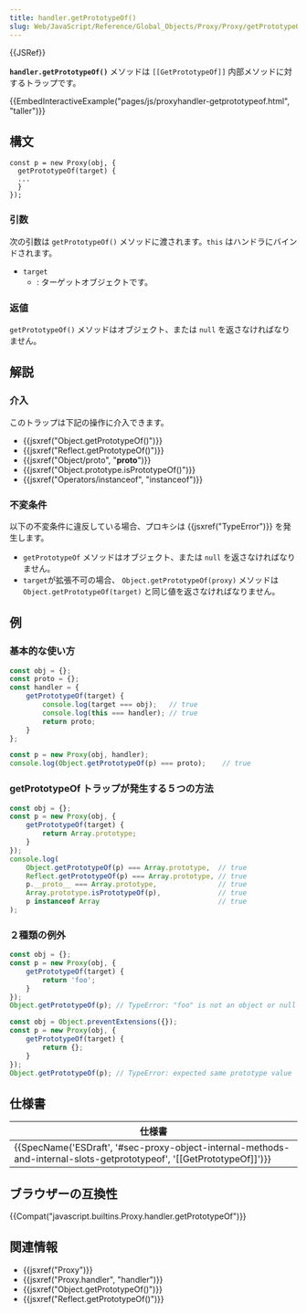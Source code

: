 ```yaml
---
title: handler.getPrototypeOf()
slug: Web/JavaScript/Reference/Global_Objects/Proxy/Proxy/getPrototypeOf
---
```

{{JSRef}}

**`handler.getPrototypeOf()`** メソッドは `[[GetPrototypeOf]]` 内部メソッドに対するトラップです。

{{EmbedInteractiveExample("pages/js/proxyhandler-getprototypeof.html", "taller")}}

## 構文

```
const p = new Proxy(obj, {
  getPrototypeOf(target) {
  ...
  }
});
```

### 引数

次の引数は `getPrototypeOf()` メソッドに渡されます。`this` はハンドラにバインドされます。

- `target`
  - : ターゲットオブジェクトです。

### 返値

`getPrototypeOf()` メソッドはオブジェクト、または `null` を返さなければなりません。

## 解説

### 介入

このトラップは下記の操作に介入できます。

- {{jsxref("Object.getPrototypeOf()")}}
- {{jsxref("Reflect.getPrototypeOf()")}}
- {{jsxref("Object/proto", "__proto__")}}
- {{jsxref("Object.prototype.isPrototypeOf()")}}
- {{jsxref("Operators/instanceof", "instanceof")}}

### 不変条件

以下の不変条件に違反している場合、プロキシは {{jsxref("TypeError")}} を発生します。

- `getPrototypeOf` メソッドはオブジェクト、または `null` を返さなければなりません。
- `target`が拡張不可の場合、 `Object.getPrototypeOf(proxy)` メソッドは `Object.getPrototypeOf(target)` と同じ値を返さなければなりません。

## 例

### 基本的な使い方

```js
const obj = {};
const proto = {};
const handler = {
    getPrototypeOf(target) {
        console.log(target === obj);   // true
        console.log(this === handler); // true
        return proto;
    }
};

const p = new Proxy(obj, handler);
console.log(Object.getPrototypeOf(p) === proto);    // true
```

### getPrototypeOf トラップが発生する５つの方法

```js
const obj = {};
const p = new Proxy(obj, {
    getPrototypeOf(target) {
        return Array.prototype;
    }
});
console.log(
    Object.getPrototypeOf(p) === Array.prototype,  // true
    Reflect.getPrototypeOf(p) === Array.prototype, // true
    p.__proto__ === Array.prototype,               // true
    Array.prototype.isPrototypeOf(p),              // true
    p instanceof Array                             // true
);
```

### ２種類の例外

```js example-bad
const obj = {};
const p = new Proxy(obj, {
    getPrototypeOf(target) {
        return 'foo';
    }
});
Object.getPrototypeOf(p); // TypeError: "foo" is not an object or null

const obj = Object.preventExtensions({});
const p = new Proxy(obj, {
    getPrototypeOf(target) {
        return {};
    }
});
Object.getPrototypeOf(p); // TypeError: expected same prototype value
```

## 仕様書

| 仕様書                                                                                                                                                       |
| ------------------------------------------------------------------------------------------------------------------------------------------------------------ |
| {{SpecName('ESDraft', '#sec-proxy-object-internal-methods-and-internal-slots-getprototypeof', '[[GetPrototypeOf]]')}} |

## ブラウザーの互換性

{{Compat("javascript.builtins.Proxy.handler.getPrototypeOf")}}

## 関連情報

- {{jsxref("Proxy")}}
- {{jsxref("Proxy.handler", "handler")}}
- {{jsxref("Object.getPrototypeOf()")}}
- {{jsxref("Reflect.getPrototypeOf()")}}
